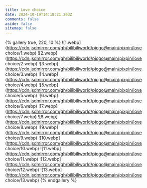 ```yaml
---
title: Love choice
date: 2024-10-19T14:18:21.263Z
comments: false
aside: false
sitemap: false
---
```


{% gallery true, 220, 10 %}
![1.webp](https://cdn.jsdmirror.com/gh/bilibiliworld/picgo@main/pixpin/love choice/1.webp)
![2.webp](https://cdn.jsdmirror.com/gh/bilibiliworld/picgo@main/pixpin/love choice/2.webp)
![3.webp](https://cdn.jsdmirror.com/gh/bilibiliworld/picgo@main/pixpin/love choice/3.webp)
![4.webp](https://cdn.jsdmirror.com/gh/bilibiliworld/picgo@main/pixpin/love choice/4.webp)
![5.webp](https://cdn.jsdmirror.com/gh/bilibiliworld/picgo@main/pixpin/love choice/5.webp)
![6.webp](https://cdn.jsdmirror.com/gh/bilibiliworld/picgo@main/pixpin/love choice/6.webp)
![7.webp](https://cdn.jsdmirror.com/gh/bilibiliworld/picgo@main/pixpin/love choice/7.webp)
![8.webp](https://cdn.jsdmirror.com/gh/bilibiliworld/picgo@main/pixpin/love choice/8.webp)
![9.webp](https://cdn.jsdmirror.com/gh/bilibiliworld/picgo@main/pixpin/love choice/9.webp)
![10.webp](https://cdn.jsdmirror.com/gh/bilibiliworld/picgo@main/pixpin/love choice/10.webp)
![11.webp](https://cdn.jsdmirror.com/gh/bilibiliworld/picgo@main/pixpin/love choice/11.webp)
![12.webp](https://cdn.jsdmirror.com/gh/bilibiliworld/picgo@main/pixpin/love choice/12.webp)
![13.webp](https://cdn.jsdmirror.com/gh/bilibiliworld/picgo@main/pixpin/love choice/13.webp)
{% endgallery %}
